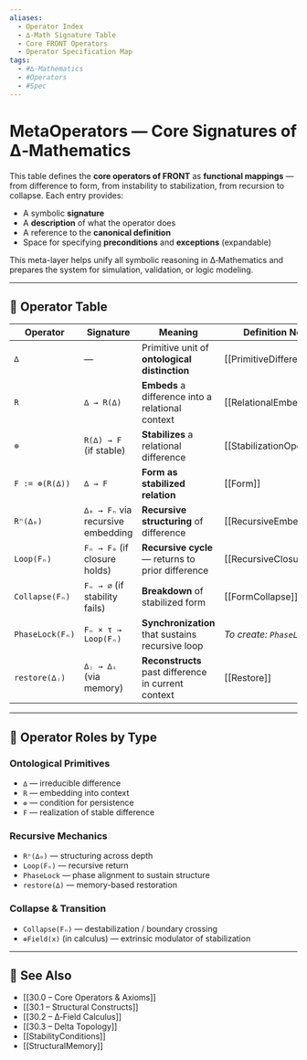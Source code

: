 ```yaml
---
aliases:
  - Operator Index
  - ∆‑Math Signature Table
  - Core FRONT Operators
  - Operator Specification Map
tags:
  - #∆‑Mathematics
  - #Operators
  - #Spec
---
```


# MetaOperators — Core Signatures of ∆‑Mathematics

This table defines the **core operators of FRONT** as **functional mappings** — from difference to form, from instability to stabilization, from recursion to collapse. Each entry provides:

- A symbolic **signature**
- A **description** of what the operator does
- A reference to the **canonical definition**
- Space for specifying **preconditions** and **exceptions** (expandable)

This meta-layer helps unify all symbolic reasoning in ∆‑Mathematics and prepares the system for simulation, validation, or logic modeling.

---

## 🧮 Operator Table

| Operator         | Signature                                 | Meaning                                              | Definition Note |
|------------------|-------------------------------------------|------------------------------------------------------|-----------------|
| `∆`              | —                                         | Primitive unit of **ontological distinction**         | [[PrimitiveDifference]] |
| `R`              | `∆ → R(∆)`                                | **Embeds** a difference into a relational context     | [[RelationalEmbedding]] |
| `⊚`              | `R(∆) → F` (if stable)                    | **Stabilizes** a relational difference                | [[StabilizationOperator]] |
| `F := ⊚(R(∆))`   | `∆ → F`                                   | **Form as stabilized relation**                      | [[Form]] |
| `Rⁿ(∆₀)`         | `∆₀ → Fₙ` via recursive embedding         | **Recursive structuring** of difference               | [[RecursiveEmbedding]] |
| `Loop(Fₙ)`       | `Fₙ → F₀` (if closure holds)              | **Recursive cycle** — returns to prior difference     | [[RecursiveClosure]] |
| `Collapse(Fₙ)`   | `Fₙ → ∅` (if stability fails)             | **Breakdown** of stabilized form                      | [[FormCollapse]] |
| `PhaseLock(Fₙ)`  | `Fₙ × τ → Loop(Fₙ)`                       | **Synchronization** that sustains recursive loop      | *To create: `PhaseLock.md`* |
| `restore(∆ⱼ)`    | `∆ⱼ → ∆ᵢ` (via memory)                    | **Reconstructs** past difference in current context   | [[Restore]] |

---

## 🧩 Operator Roles by Type

### Ontological Primitives
- `∆` — irreducible difference
- `R` — embedding into context
- `⊚` — condition for persistence
- `F` — realization of stable difference

### Recursive Mechanics
- `Rⁿ(∆₀)` — structuring across depth
- `Loop(Fₙ)` — recursive return
- `PhaseLock` — phase alignment to sustain structure
- `restore(∆)` — memory-based restoration

### Collapse & Transition
- `Collapse(Fₙ)` — destabilization / boundary crossing
- `⊚Field(x)` (in calculus) — extrinsic modulator of stabilization

---

## 🔗 See Also

- [[30.0 – Core Operators & Axioms]]
- [[30.1 – Structural Constructs]]
- [[30.2 – ∆‑Field Calculus]]
- [[30.3 – Delta Topology]]
- [[StabilityConditions]]
- [[StructuralMemory]]
